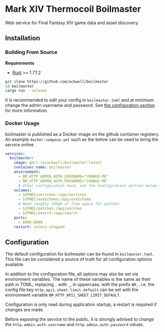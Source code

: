 # Mark XIV Thermocoil Boilmaster

Web service for Final Fantasy XIV game data and asset discovery.

## Installation

### Building From Source

**Requirements**

- [Rust](https://www.rust-lang.org/tools/install) >= 1.77.2

```bash
git clone https://github.com/ackwell/boilmaster
cd boilmaster
cargo run --release
```

It is recommended to edit your config in `boilmaster.toml` and at minimum change the admin username and password. See [the configuration section](#configuration) for more information.

### Docker Usage

boilmaster is published as a Docker image on the github container registery. An example `docker-compose.yml` such as the below can be used to bring the service online.

```yml
services:
  boilmaster:
    image: ghcr.io/ackwell/boilmaster:latest
    container_name: boilmaster
    environment:
      - BM_HTTP_ADMIN_AUTH_USERNAME="CHANGE-ME"
      - BM_HTTP_ADMIN_AUTH_PASSWORD="CHANGE-ME"
      # Other configuration here, see the Configuration section below for more information.
    volumes:
      - ${PWD}/versions:/app/versions
      - ${PWD}/exdschema:/app/exdschema
      # Need roughly 100gb of free space for patches
      - ${PWD}/patches:/app/patches
      - ${PWD}/search:/app/search
    ports:
      - 8080:8080
    restart: unless-stopped
```

## Configuration

The default configuration for boilmaster can be found in `boilmaster.toml`. This file can be considered a source of truth for all configuration options available.

In addition to the configuration file, all options may also be set via environment variables. The name of these variables is the same as their path in TOML; replacing `.` with `_`, in uppercase, with the prefix `BM_`. i.e. the config file key `http.api1.sheet.limit.default` can be set with the environment variable `BM_HTTP_API1_SHEET_LIMIT_DEFAULT`.

Configuration is only read during application startup, a restart is required if changes are made.

Before exposing the service to the public, it is strongly advised to change the `http.admin.auth.username` and `http.admin.auth.password` values.
